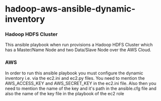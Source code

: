 # hadoop-aws-ansible-dynamic-inventory
### Hadoop HDFS Cluster
This ansible playbook when run provisions a Hadoop HDFS Cluster which has a Master/Name Node and two Data/Slave Node over the AWS Cloud.

### AWS
In order to run this ansible playbook you must configure the dynamic inventory i.e. via the ec2.ini and ec2.py files.
You need to mention the AWS_ACCESS_KEY and AWS_SECRET_KEY in the ec2.ini file.
Also then you need to mention the name of the key and it's path in the ansible.cfg file and also the name of the key file in the playbook of the ec2 role
